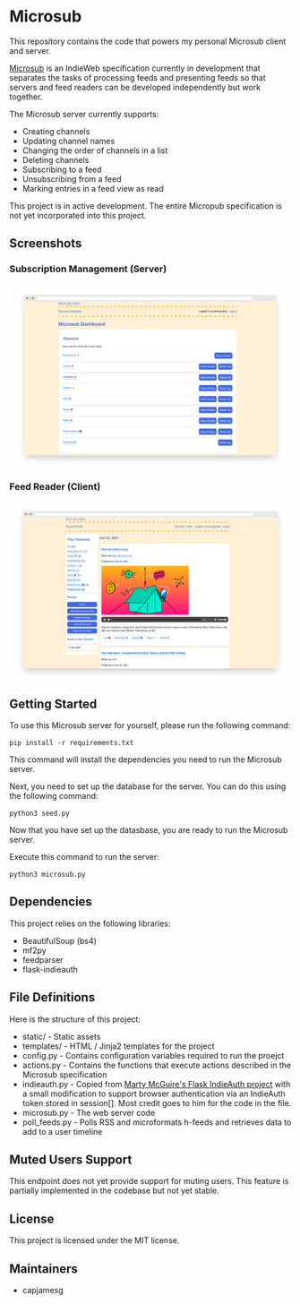# Microsub

This repository contains the code that powers my personal Microsub client and server.

[Microsub](https://indieweb.org/Microsub) is an IndieWeb specification currently in development that separates the tasks of processing feeds and presenting feeds so that servers and feed readers can be developed independently but work together.

The Microsub server currently supports:

- Creating channels
- Updating channel names
- Changing the order of channels in a list
- Deleting channels
- Subscribing to a feed
- Unsubscribing from a feed
- Marking entries in a feed view as read

This project is in active development. The entire Micropub specification is not yet incorporated into this project.

## Screenshots

### Subscription Management (Server)

![Microsub channel list](screenshot.png)

### Feed Reader (Client)

![Microsub feed](feed.png)

## Getting Started

To use this Microsub server for yourself, please run the following command:

    pip install -r requirements.txt

This command will install the dependencies you need to run the Microsub server.

Next, you need to set up the database for the server. You can do this using the following command:

    python3 seed.py

Now that you have set up the datasbase, you are ready to run the Microsub server.

Execute this command to run the server:

    python3 microsub.py

## Dependencies

This project relies on the following libraries:

- BeautifulSoup (bs4)
- mf2py
- feedparser
- flask-indieauth

## File Definitions

Here is the structure of this project:

- static/ - Static assets
- templates/ - HTML / Jinja2 templates for the project
- config.py - Contains configuration variables required to run the proejct
- actions.py - Contains the functions that execute actions described in the Microsub specification
- indieauth.py - Copied from [Marty McGuire's Flask IndieAuth project](https://github.com/martymcguire/Flask-IndieAuth/blob/master/flask_indieauth.py) with a small modification to support browser authentication via an IndieAuth token stored in session[]. Most credit goes to him for the code in the file.
- microsub.py - The web server code
- poll_feeds.py - Polls RSS and microformats h-feeds and retrieves data to add to a user timeline

## Muted Users Support

This endpoint does not yet provide support for muting users. This feature is partially implemented in the codebase but not yet stable.

## License

This project is licensed under the MIT license.

## Maintainers

- capjamesg